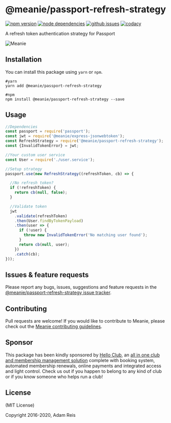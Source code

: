 # @meanie/passport-refresh-strategy

[![npm version](https://img.shields.io/npm/v/@meanie/passport-refresh-strategy.svg)](https://www.npmjs.com/package/@meanie/passport-refresh-strategy)
[![node dependencies](https://david-dm.org/meanie/passport-refresh-strategy.svg)](https://david-dm.org/meanie/passport-refresh-strategy)
[![github issues](https://img.shields.io/github/issues/meanie/passport-refresh-strategy.svg)](https://github.com/meanie/passport-refresh-strategy/issues)
[![codacy](https://img.shields.io/codacy/7872d6222f1348a8aa9df98f422ad007.svg)](https://www.codacy.com/app/meanie/passport-refresh-strategy)


A refresh token authentication strategy for Passport

![Meanie](https://raw.githubusercontent.com/meanie/meanie/master/meanie-logo-full.png)

## Installation

You can install this package using `yarn` or `npm`.

```shell
#yarn
yarn add @meanie/passport-refresh-strategy

#npm
npm install @meanie/passport-refresh-strategy --save
```

## Usage

```js
//Dependencies
const passport = require('passport');
const jwt = require('@meanie/express-jsonwebtoken');
const RefreshStrategy = require('@meanie/passport-refresh-strategy');
const {InvalidTokenError} = jwt;

//Your custom user service
const User = require('./user.service');

//Setup strategy
passport.use(new RefreshStrategy((refreshToken, cb) => {

  //No refresh token?
  if (!refreshToken) {
    return cb(null, false);
  }

  //Validate token
  jwt
    .validate(refreshToken)
    .then(User.findByTokenPayload)
    .then(user => {
      if (!user) {
        throw new InvalidTokenError('No matching user found');
      }
      return cb(null, user);
    })
    .catch(cb);
}));
```

## Issues & feature requests

Please report any bugs, issues, suggestions and feature requests in the [@meanie/passport-refresh-strategy issue tracker](https://github.com/meanie/passport-refresh-strategy/issues).

## Contributing

Pull requests are welcome! If you would like to contribute to Meanie, please check out the [Meanie contributing guidelines](https://github.com/meanie/meanie/blob/master/CONTRIBUTING.md).

## Sponsor

This package has been kindly sponsored by [Hello Club](https://helloclub.com?source=meanie), an [all in one club and membership management solution](https://helloclub.com?source=meanie) complete with booking system, automated membership renewals, online payments and integrated access and light control. Check us out if you happen to belong to any kind of club or if you know someone who helps run a club!

## License

(MIT License)

Copyright 2016-2020, Adam Reis
